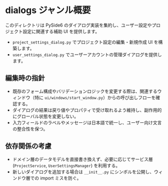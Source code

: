 # dialogs ジャンル概要

このディレクトリは PySide6 のダイアログ実装を集約し、ユーザー設定やプロジェクト設定に関連する補助 UI を提供します。

- `project_settings_dialog.py` でプロジェクト設定の編集・新規作成 UI を構築します。
- `user_settings_dialog.py` でユーザーアカウントの管理ダイアログを提供します。

## 編集時の指針
- 既存のフォーム構成やバリデーションロジックを変更する際は、関連するウィンドウ（特に `ui/windows/start_window.py`）からの呼び出しフローを確認する。
- ダイアログの結果は戻り値やプロパティで受け取れるよう維持し、副作用的にグローバル状態を変更しない。
- 入力フィールドのラベルやメッセージは日本語で統一し、ユーザー向け文言の整合性を保つ。

## 依存関係の考慮
- ドメイン層のデータモデルを直接書き換えず、必要に応じてサービス層 (`ProjectService`, `UserSettingsManager`) を利用する。
- 新しいダイアログを追加する場合は `__init__.py` にシンボルを公開し、ウィンドウ層での import ミスを防ぐ。
